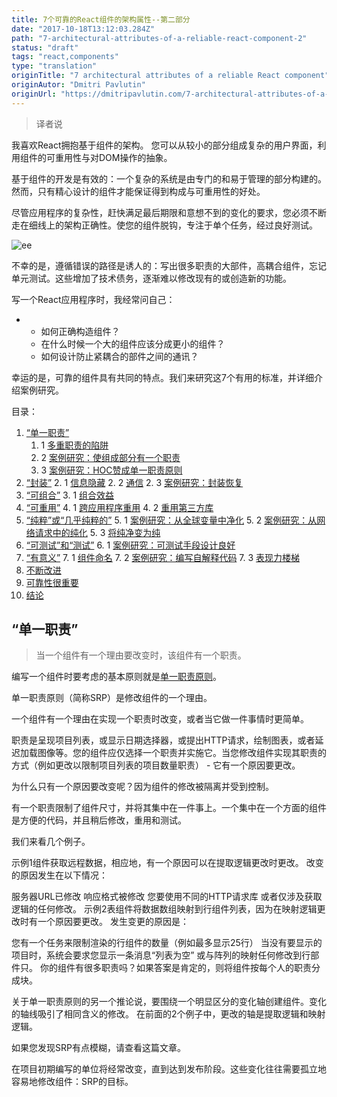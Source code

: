```yaml
---
title: 7个可靠的React组件的架构属性--第二部分
date: "2017-10-18T13:12:03.284Z"
path: "7-architectural-attributes-of-a-reliable-react-component-2"
status: "draft"
tags: "react,components"
type: "translation"
originTitle: "7 architectural attributes of a reliable React component"
originAutor: "Dmitri Pavlutin"
originUrl: "https://dmitripavlutin.com/7-architectural-attributes-of-a-reliable-react-component/?utm_source=reactnl&utm_medium=email#1singleresponsibility"
---
```


> 译者说

我喜欢React拥抱基于组件的架构。 您可以从较小的部分组成复杂的用户界面，利用组件的可重用性与对DOM操作的抽象。

基于组件的开发是有效的：一个复杂的系统是由专门的和易于管理的部分构建的。 然而，只有精心设计的组件才能保证得到构成与可重用性的好处。

尽管应用程序的复杂性，赶快满足最后期限和意想不到的变化的要求，您必须不断走在细线上的架构正确性。使您的组件脱钩，专注于单个任务，经过良好测试。

![ee](https://dmitripavlutin.com/content/images/2017/07/work-life-balance.jpg)

不幸的是，遵循错误的路径是诱人的：写出很多职责的大部件，高耦合组件，忘记单元测试。这些增加了技术债务，逐渐难以修改现有的或创造新的功能。

写一个React应用程序时，我经常问自己：

* 
    * 如何正确构造组件？
    * 在什么时候一个大的组件应该分成更小的组件？
    * 如何设计防止紧耦合的部件之间的通讯？

幸运的是，可靠的组件具有共同的特点。我们来研究这7个有用的标准，并详细介绍案例研究。

目录：

1. [“单一职责” ](#1)
    1. 1 [多重职责的陷阱](#1.1) 
    1. 2 [案例研究：使组成部分有一个职责](#1.2)
    1. 3 [案例研究：HOC赞成单一职责原则](#1.3)
2. [“封装”](#2)
    2. 1 [信息隐藏](#2.1)
    2. 2 [通信](#2.2)
    2. 3 [案例研究：封装恢复](#2.3)
3. [“可组合”](#3)
    3. 1 [组合效益](#3.1)
4. [“可重用”](#4)
    4. 1 [跨应用程序重用](#4.1)
    4. 2 [重用第三方库](#4.2)
5. [“纯粹”或“几乎纯粹的”](#5)
    5. 1 [案例研究：从全球变量中净化](#5.1)
    5. 2 [案例研究：从网络请求中的纯化](#5.2)
    5. 3 [将纯净变为纯](#5.3)
6. [“可测试”和“测试”](#6)
    6. 1 [案例研究：可测试手段设计良好](#6.1)
7. [“有意义”](#7)
    7. 1 [组件命名](#7.1)
    7. 2 [案例研究：编写自解释代码](#7.2)
    7. 3 [表现力楼梯](#7.3)
8. [不断改进](#8)
9. [可靠性很重要](#9)
10. [结论](#10)

<h2 id="1">“单一职责”</h2>

> 当一个组件有一个理由要改变时，该组件有一个职责。

编写一个组件时要考虑的基本原则就是[单一职责原则](https://en.wikipedia.org/wiki/Single_responsibility_principle)。

单一职责原则（简称SRP）是修改组件的一个理由。

一个组件有一个理由在实现一个职责时改变，或者当它做一件事情时更简单。

职责是呈现项目列表，或显示日期选择器，或提出HTTP请求，绘制图表，或者延迟加载图像等。您的组件应仅选择一个职责并实施它。当您修改组件实现其职责的方式（例如更改以限制项目列表的项目数量职责） - 它有一个原因要更改。

为什么只有一个原因要改变呢？因为组件的修改被隔离并受到控制。

有一个职责限制了组件尺寸，并将其集中在一件事上。一个集中在一个方面的组件是方便的代码，并且稍后修改，重用和测试。

我们来看几个例子。

示例1组件获取远程数据，相应地，有一个原因可以在提取逻辑更改时更改。
改变的原因发生在以下情况：

服务器URL已修改
响应格式被修改
您要使用不同的HTTP请求库
或者仅涉及获取逻辑的任何修改。
示例2表组件将数据数组映射到行组件列表，因为在映射逻辑更改时有一个原因要更改。
发生变更的原因是：

您有一个任务来限制渲染的行组件的数量（例如最多显示25行）
当没有要显示的项目时，系统会要求您显示一条消息“列表为空”
或与阵列的映射任何修改到行部件只。
你的组件有很多职责吗？如果答案是肯定的，则将组件按每个人的职责分成块。

关于单一职责原则的另一个推论说，要围绕一个明显区分的变化轴创建组件。变化的轴线吸引了相同含义的修改。
在前面的2个例子中，更改的轴是提取逻辑和映射逻辑。

如果您发现SRP有点模糊，请查看这篇文章。

在项目初期编写的单位将经常改变，直到达到发布阶段。这些变化往往需要孤立地容易地修改组件：SRP的目标。